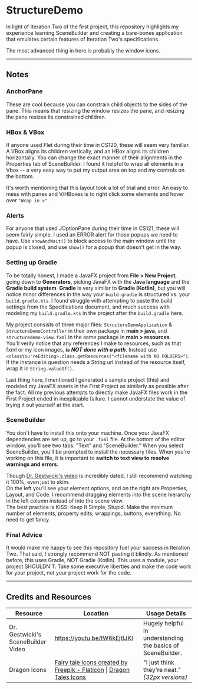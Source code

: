# StructureDemo
In light of Iteration Two of the first project, this repository highlights my experience learning SceneBuilder and creating a bare-bones application that emulates certain features of Iteration Two's specifications.

The most advanced thing in here is probably the window icons.

---
## Notes
### AnchorPane
These are cool because you can constrain child objects to the sides of the pane. This means that resizing the window resizes the pane, and resizing the pane resizes its constrained children.
### HBox & VBox
If anyone used Flet during their time in CS120, these will seem very familiar. A VBox aligns its children vertically, and an HBox aligns its children horizontally. You can change the exact manner of their alignments in the Properties tab of SceneBuilder. I found it helpful to wrap all elements in a Vbox -- a very easy way to put my output area on top and my controls on the bottom.

It's worth mentioning that this layout took a lot of trial and error. An easy to mess with panes and V/HBoxes is to right click some elements and hover over `"Wrap in >"`.
### Alerts
For anyone that used JOptionPane during their time in CS121, these will seem fairly simple. I used an ERROR alert for those popups we need to have.
Use `showAndWait()` to block access to the main window until the popup is closed, and use `show()` for a popup that doesn't get in the way.

### Setting up Gradle
To be totally honest, I made a JavaFX project from **File > New Project**, going down to **Generators**, picking JavaFX with the **Java language** and the **Gradle build system**. **Gradle** is very similar to **Gradle (Kotlin)**, but you will notice minor differences in the way your `build.gradle` is structured vs. your `build.gradle.kts`.
I found struggle with attempting to paste the build settings from the Specifications document, and much success with modeling my `build.gradle.kts` in the project after the `build.gradle` here.

My project consists of three major files: `StructureDemoApplication` & `StructureDemoController` in their own package in **main > java**, and `structuredemo-view.fxml` in the same package in **main > resources**.  
You'll verily notice that any references I make to resources, such as that fxml or my icon images, **_is NOT done with a path_**. Instead use `<classYou'reEditing>.class.getResources("<filename with NO FOLDERS>")`. If the instance in question needs a String url instead of the resource itself, wrap it in `String.valueOf()`.

Last thing here, I mentioned I generated a sample project (this) and modeled my JavaFX assets in the First Project as similarly as possible after the fact. All my previous attempts to directly make JavaFX files work in the First Project ended in inexplicable failure. I cannot understate the value of trying it out yourself at the start.

### SceneBuilder
You don't have to install this onto your machine. Once your JavaFX dependencies are set up, go to your `.fxml` file. At the bottom of the editor window, you'll see two tabs: "Text" and "SceneBuilder." When you select SceneBuilder, you'll be prompted to install the necessary files. When you're working on this file, it is important to **switch to text view to resolve warnings and errors**.

Though [Dr. Gestwicki's video](https://youtu.be/tW6kEjtIJKI) is incredibly dated, I still recommend watching it 100%, even just to skim.  
On the left you'll see your element options, and on the right are Properties, Layout, and Code. I recommend dragging elements into the scene hierarchy in the left column instead of into the scene view.  
The best practice is KISS: Keep It Simple, Stupid. Make the minimum number of elements, property edits, wrappings, buttons, everything. No need to get fancy.

### Final Advice
It would make me happy to see this repository fuel your success in Iteration Two. That said, I strongly recommend NOT pasting it blindly. As mentioned before, this uses Gradle, NOT Gradle (Kotlin). This uses a module, your project SHOULDN'T. Take some executive liberties and make the code work for your project, not your project work for the code.

---
## Credits and Resources
| Resource                           | Location                                                                                                                                                                                                                                          | Usage Details                                               |
|------------------------------------|---------------------------------------------------------------------------------------------------------------------------------------------------------------------------------------------------------------------------------------------------|-------------------------------------------------------------|
| Dr. Gestwicki's SceneBuilder Video | https://youtu.be/tW6kEjtIJKI                                                                                                                                                                                                                      | Hugely helpful in understanding the basics of SceneBuilder. |
| Dragon Icons                       | <a href="https://www.flaticon.com/free-icons/fairy-tale" title="fairy tale icons">Fairy tale icons created by Freepik - Flaticon</a> \| <a href="https://www.flaticon.com/packs/dragon-tales-17818873" title="Dragon Pack">Dragon Tales Icons</a> | "I just think they're neat." _[32px versions]_              |
